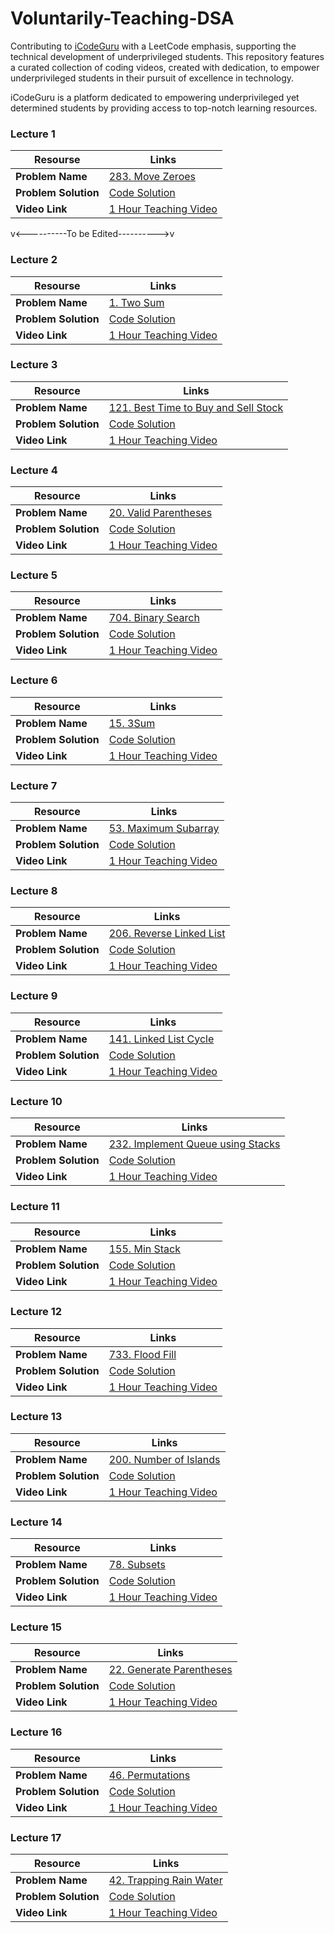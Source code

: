 # Voluntarily-Teaching-DSA

Contributing to [iCodeGuru](https://icode.guru/) with a LeetCode emphasis, supporting the technical development of underprivileged students. This repository features a curated collection of coding videos, created with dedication, to empower underprivileged students in their pursuit of excellence in technology.

iCodeGuru is a platform dedicated to empowering underprivileged yet determined students by providing access to top-notch learning resources.

### Lecture 1

| **Resourse**                        | **Links**                                                                                       |
|-------------------------------------|---------------------------------------------------------------------------------------------------|
| **Problem Name**    | [283. Move Zeroes](https://leetcode.com/problems/move-zeroes/)                                       |
| **Problem Solution** | [Code Solution](https://github.com/your-repo/solutions/two-sum)                                   |
| **Video Link**| [1 Hour Teaching Video](https://fb.watch/xhIlvWVEg4/)     
 
v<----------To be Edited---------->v
### Lecture 2  

| **Resourse**                        | **Links**                                                                                       |  
|-------------------------------------|---------------------------------------------------------------------------------------------------|  
| **Problem Name**    | [1. Two Sum](https://leetcode.com/problems/two-sum/)                                                 |  
| **Problem Solution** | [Code Solution](https://github.com/your-repo/solutions/two-sum)                                    |  
| **Video Link**       | [1 Hour Teaching Video](https://fb.watch/xhIlvWVEg4/)                                                  |  

### Lecture 3

| **Resource**         | **Links**                                                                                       |
|-----------------------|-------------------------------------------------------------------------------------------------|
| **Problem Name**      | [121. Best Time to Buy and Sell Stock](https://leetcode.com/problems/best-time-to-buy-and-sell-stock/) |
| **Problem Solution**  | [Code Solution](https://github.com/your-repo/solutions/buy-sell-stock)                         |
| **Video Link**        | [1 Hour Teaching Video](https://fb.watch/xhIlvWVEg4/)                                              |

### Lecture 4

| **Resource**         | **Links**                                                                                       |
|-----------------------|-------------------------------------------------------------------------------------------------|
| **Problem Name**      | [20. Valid Parentheses](https://leetcode.com/problems/valid-parentheses/)                      |
| **Problem Solution**  | [Code Solution](https://github.com/your-repo/solutions/valid-parentheses)                      |
| **Video Link**        | [1 Hour Teaching Video](https://fb.watch/xhIlvWVEg4/)                                              |

### Lecture 5

| **Resource**         | **Links**                                                                                       |
|-----------------------|-------------------------------------------------------------------------------------------------|
| **Problem Name**      | [704. Binary Search](https://leetcode.com/problems/binary-search/)                             |
| **Problem Solution**  | [Code Solution](https://github.com/your-repo/solutions/binary-search)                          |
| **Video Link**        | [1 Hour Teaching Video](https://fb.watch/xhIlvWVEg4/)                                              |

### Lecture 6

| **Resource**         | **Links**                                                                                       |
|-----------------------|-------------------------------------------------------------------------------------------------|
| **Problem Name**      | [15. 3Sum](https://leetcode.com/problems/3sum/)                                                |
| **Problem Solution**  | [Code Solution](https://github.com/your-repo/solutions/3sum)                                   |
| **Video Link**        | [1 Hour Teaching Video](https://fb.watch/xhIlvWVEg4/)                                              |

### Lecture 7

| **Resource**         | **Links**                                                                                       |
|-----------------------|-------------------------------------------------------------------------------------------------|
| **Problem Name**      | [53. Maximum Subarray](https://leetcode.com/problems/maximum-subarray/)                        |
| **Problem Solution**  | [Code Solution](https://github.com/your-repo/solutions/maximum-subarray)                       |
| **Video Link**        | [1 Hour Teaching Video](https://fb.watch/xhIlvWVEg4/)                                              |

### Lecture 8

| **Resource**         | **Links**                                                                                       |
|-----------------------|-------------------------------------------------------------------------------------------------|
| **Problem Name**      | [206. Reverse Linked List](https://leetcode.com/problems/reverse-linked-list/)                 |
| **Problem Solution**  | [Code Solution](https://github.com/your-repo/solutions/reverse-linked-list)                    |
| **Video Link**        | [1 Hour Teaching Video](https://fb.watch/xhIlvWVEg4/)                                              |

### Lecture 9

| **Resource**         | **Links**                                                                                       |
|-----------------------|-------------------------------------------------------------------------------------------------|
| **Problem Name**      | [141. Linked List Cycle](https://leetcode.com/problems/linked-list-cycle/)                     |
| **Problem Solution**  | [Code Solution](https://github.com/your-repo/solutions/linked-list-cycle)                     |
| **Video Link**        | [1 Hour Teaching Video](https://fb.watch/xhIlvWVEg4/)                                              |

### Lecture 10

| **Resource**         | **Links**                                                                                       |
|-----------------------|-------------------------------------------------------------------------------------------------|
| **Problem Name**      | [232. Implement Queue using Stacks](https://leetcode.com/problems/implement-queue-using-stacks/)|
| **Problem Solution**  | [Code Solution](https://github.com/your-repo/solutions/queue-using-stacks)                     |
| **Video Link**        | [1 Hour Teaching Video](https://fb.watch/xhIlvWVEg4/)                                              |

### Lecture 11

| **Resource**         | **Links**                                                                                       |
|-----------------------|-------------------------------------------------------------------------------------------------|
| **Problem Name**      | [155. Min Stack](https://leetcode.com/problems/min-stack/)                                     |
| **Problem Solution**  | [Code Solution](https://github.com/your-repo/solutions/min-stack)                              |
| **Video Link**        | [1 Hour Teaching Video](https://fb.watch/xhIlvWVEg4/)                                              |

### Lecture 12

| **Resource**         | **Links**                                                                                       |
|-----------------------|-------------------------------------------------------------------------------------------------|
| **Problem Name**      | [733. Flood Fill](https://leetcode.com/problems/flood-fill/)                                   |
| **Problem Solution**  | [Code Solution](https://github.com/your-repo/solutions/flood-fill)                             |
| **Video Link**        | [1 Hour Teaching Video](https://fb.watch/xhIlvWVEg4/)                                              |

### Lecture 13

| **Resource**         | **Links**                                                                                       |
|-----------------------|-------------------------------------------------------------------------------------------------|
| **Problem Name**      | [200. Number of Islands](https://leetcode.com/problems/number-of-islands/)                     |
| **Problem Solution**  | [Code Solution](https://github.com/your-repo/solutions/number-of-islands)                      |
| **Video Link**        | [1 Hour Teaching Video](https://fb.watch/xhIlvWVEg4/)                                              |

### Lecture 14

| **Resource**         | **Links**                                                                                       |
|-----------------------|-------------------------------------------------------------------------------------------------|
| **Problem Name**      | [78. Subsets](https://leetcode.com/problems/subsets/)                                          |
| **Problem Solution**  | [Code Solution](https://github.com/your-repo/solutions/subsets)                                |
| **Video Link**        | [1 Hour Teaching Video](https://fb.watch/xhIlvWVEg4/)                                              |

### Lecture 15

| **Resource**         | **Links**                                                                                       |
|-----------------------|-------------------------------------------------------------------------------------------------|
| **Problem Name**      | [22. Generate Parentheses](https://leetcode.com/problems/generate-parentheses/)                |
| **Problem Solution**  | [Code Solution](https://github.com/your-repo/solutions/generate-parentheses)                   |
| **Video Link**        | [1 Hour Teaching Video](https://fb.watch/xhIlvWVEg4/)                                              |

### Lecture 16

| **Resource**         | **Links**                                                                                       |
|-----------------------|-------------------------------------------------------------------------------------------------|
| **Problem Name**      | [46. Permutations](https://leetcode.com/problems/permutations/)                                |
| **Problem Solution**  | [Code Solution](https://github.com/your-repo/solutions/permutations)                           |
| **Video Link**        | [1 Hour Teaching Video](https://fb.watch/xhIlvWVEg4/)                                              |

### Lecture 17

| **Resource**         | **Links**                                                                                       |
|-----------------------|-------------------------------------------------------------------------------------------------|
| **Problem Name**      | [42. Trapping Rain Water](https://leetcode.com/problems/trapping-rain-water/)                  |
| **Problem Solution**  | [Code Solution](https://github.com/your-repo/solutions/trapping-rain-water)                    |
| **Video Link**        | [1 Hour Teaching Video](https://fb.watch/xhIlvWVEg4/)                                              |



